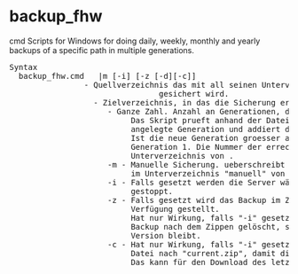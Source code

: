 backup_fhw
==========

cmd Scripts for Windows for doing daily, weekly, monthly and yearly backups of a specific path in multiple generations.

<pre>
Syntax
  backup_fhw.cmd <quelle> <ziel> <n>|m [-i] [-z [-d][-c]] 
              <quelle>  - Quellverzeichnis das mit all seinen Unterverzeichnissen 
                                gesichert wird.
                <ziel>  - Zielverzeichnis, in das die Sicherung erzeugt wird.
                   <n>  - Ganze Zahl. Anzahl an Generationen, die angelegt werden sollen.
                          Das Skript prueft anhand der Datei "generation" die letzte 
                          angelegte Generation und addiert diese Zahl mit 1.
                          Ist die neue Generation groesser als <n>, so ist die neue 
                          Generation 1. Die Nummer der errechneten Generation ist ein
                          Unterverzeichnis von <ziel>.
                     -m - Manuelle Sicherung. ueberschreibt die letzte manuelle Sicherung
                          im Unterverzeichnis "manuell" von <ziel>.
                     -i - Falls gesetzt werden die Server während des Backups nicht 
                          gestoppt.
                     -z - Falls gesetzt wird das Backup im Zielordner als ZIP-Version zur
                          Verfügung gestellt.
                          Hat nur Wirkung, falls "-i" gesetzt. Falls gesetzt wird das 
                          Backup nach dem Zippen gelöscht, so dass nur die gezippte 
                          Version bleibt.
                     -c - Hat nur Wirkung, falls "-i" gesetzt. Kopiert die erstellte ZIP
                          Datei nach "current.zip", damit diese immer aktuell ist.
                          Das kann für den Download des letzten Backups genutzt werden.
</pre>
